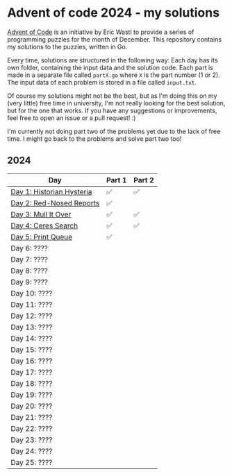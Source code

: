 # Advent of code 2024 - my solutions
[Advent of Code](https://adventofcode.com/) is an initiative by Eric Wastl to provide a series of programming puzzles for the month of December. This repository contains my solutions to the puzzles, written in Go.

Every time, solutions are structured in the following way: Each day has its own folder, containing the input data and the solution code. Each part is made in a separate file called `partX.go` where `X` is the part number (1 or 2). The input data of each problem is stored in a file called `input.txt`.

Of course my solutions might not be the best, but as I'm doing this on my (very little) free time in university, I'm not really looking for the best solution, but for the one that works. If you have any suggestions or improvements, feel free to open an issue or a pull request! :)

I'm currently not doing part two of the problems yet due to the lack of free time. I might go back to the problems and solve part two too!

## 2024
| Day                                   | Part 1 | Part 2 |
|---------------------------------------|--------|--------|
| [Day 1: Historian Hysteria](dayOne)   | ✅     | ✅     |
| [Day 2: Red-Nosed Reports](dayTwo)    | ✅     |        |
| [Day 3: Mull It Over](dayThree)       | ✅     | ✅     |
| [Day 4: Ceres Search](dayFour)        | ✅     | ✅     |
| [Day 5: Print Queue](dayFive)         | ✅     |        |
| Day 6: ????                           |        |        |
| Day 7: ????                           |        |        |
| Day 8: ????                           |        |        |
| Day 9: ????                           |        |        |
| Day 10: ????                          |        |        |
| Day 11: ????                          |        |        |
| Day 12: ????                          |        |        |
| Day 13: ????                          |        |        |
| Day 14: ????                          |        |        |
| Day 15: ????                          |        |        |
| Day 16: ????                          |        |        |
| Day 17: ????                          |        |        |
| Day 18: ????                          |        |        |
| Day 19: ????                          |        |        |
| Day 20: ????                          |        |        |
| Day 21: ????                          |        |        |
| Day 22: ????                          |        |        |
| Day 23: ????                          |        |        |
| Day 24: ????                          |        |        |
| Day 25: ????                          |        |        |